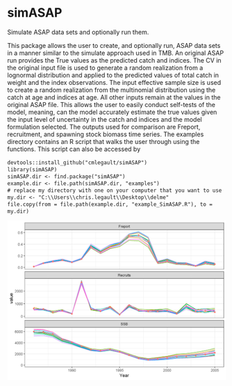 # simASAP
Simulate ASAP data sets and optionally run them.

This package allows the user to create, and optionally run, ASAP data sets in a manner similar to the simulate approach used in TMB. An original ASAP run provides the True values as the predicted catch and indices. The CV in the original input file is used to generate a random realization from a lognormal distribution and applied to the predicted values of total catch in weight and the index observations. The input effective sample size is used to create a random realization from the multinomial distribution using the catch at age and indices at age. All other inputs remain at the values in the original ASAP file. This allows the user to easily conduct self-tests of the model, meaning, can the model accurately estimate the true values given the input level of uncertainty in the catch and indices and the model formulation selected. The outputs used for comparison are Freport, recruitment, and spawning stock biomass time series. The examples directory contains an R script that walks the user through using the functions. This script can also be accessed by

```
devtools::install_github("cmlegault/simASAP")
library(simASAP)
simASAP.dir <- find.package("simASAP")
example.dir <- file.path(simASAP.dir, "examples")
# replace my directory with one on your computer that you want to use
my.dir <- "C:\\Users\\chris.legault\\Desktop\\delme" 
file.copy(from = file.path(example.dir, "example_SimASAP.R"), to = my.dir)
```

<img src="./examples/comparisonplots_simplelogistic.png">
